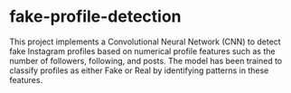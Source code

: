 # fake-profile-detection
This project implements a Convolutional Neural Network (CNN) to detect fake Instagram profiles based on numerical profile features such as the number of followers, following, and posts. The model has been trained to classify profiles as either Fake or Real by identifying patterns in these features.
